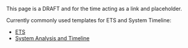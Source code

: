 This page is a DRAFT and for the time acting as a link and placeholder.

Currently commonly used templates for ETS and System Timeline:
- [ETS](https://github.ibm.com/XFIR/DFIR-wiki/blob/master/documents/ETS/IBM%20X-Force%20IR%20Engagement%20Tracking%20Sheet%20IRXX-ABCD.xlsx)
- [System Analysis and Timeline](https://github.ibm.com/XFIR/DFIR-wiki/blob/master/documents/ETS/IBM%20X-Force%20IR%20System%20Analysis%20Tracking%20Sheet.xlsx)
